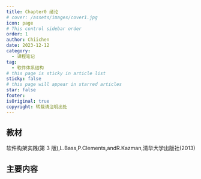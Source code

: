 ```yaml
---
title: Chapter0 绪论
# cover: /assets/images/cover1.jpg
icon: page
# This control sidebar order
order: 1
author: Chiichen
date: 2023-12-12
category:
  - 课程笔记
tag:
  - 软件体系结构
# this page is sticky in article list
sticky: false
# this page will appear in starred articles
star: false
footer:
isOriginal: true
copyright: 转载请注明出处
---
```


## 教材

软件构架实践(第 3 版),L.Bass,P.Clements,andR.Kazman,清华大学出版社(2013)

## 主要内容
